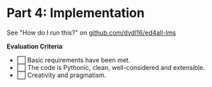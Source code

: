 # Part 4: Implementation

See "How do I run this?" on [github.com/dvdl16/ed4all-lms](https://github.com/dvdl16/ed4all-lms/?tab=readme-ov-file)

**Evaluation Criteria**
- ⬜ Basic requirements have been met.
- ⬜ The code is Pythonic, clean, well-considered and extensible.
- ⬜ Creativity and pragmatism.
